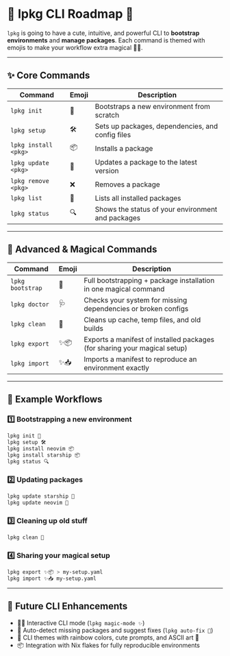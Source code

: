 # 🌟 lpkg CLI Roadmap 🌈

`lpkg` is going to have a cute, intuitive, and powerful CLI to **bootstrap environments** and **manage packages**. Each command is themed with emojis to make your workflow extra magical 💖✨.

---

## ✨ Core Commands

| Command              | Emoji | Description                                       |
| -------------------- | ----- | ------------------------------------------------- |
| `lpkg init`          | 🌱    | Bootstraps a new environment from scratch         |
| `lpkg setup`         | 🛠    | Sets up packages, dependencies, and config files  |
| `lpkg install <pkg>` | 📦    | Installs a package                                |
| `lpkg update <pkg>`  | 🔄    | Updates a package to the latest version           |
| `lpkg remove <pkg>`  | ❌     | Removes a package                                 |
| `lpkg list`          | 📜    | Lists all installed packages                      |
| `lpkg status`        | 🔍    | Shows the status of your environment and packages |

---

## 🌈 Advanced & Magical Commands

| Command          | Emoji | Description                                                               |
| ---------------- | ----- | ------------------------------------------------------------------------- |
| `lpkg bootstrap` | 🚀    | Full bootstrapping + package installation in one magical command          |
| `lpkg doctor`    | 🩺    | Checks your system for missing dependencies or broken configs             |
| `lpkg clean`     | 🧹    | Cleans up cache, temp files, and old builds                               |
| `lpkg export`    | ✨📦   | Exports a manifest of installed packages (for sharing your magical setup) |
| `lpkg import`    | ✨📥   | Imports a manifest to reproduce an environment exactly                    |

---

## 💫 Example Workflows

### 1️⃣ Bootstrapping a new environment

```bash
lpkg init 🌱
lpkg setup 🛠
lpkg install neovim 📦
lpkg install starship 📦
lpkg status 🔍
```

### 2️⃣ Updating packages

```bash
lpkg update starship 🔄
lpkg update neovim 🔄
```

### 3️⃣ Cleaning up old stuff

```bash
lpkg clean 🧹
```

### 4️⃣ Sharing your magical setup

```bash
lpkg export ✨📦 > my-setup.yaml
lpkg import ✨📥 my-setup.yaml
```

---

## 🚀 Future CLI Enhancements

* 🏳️‍⚧️ Interactive CLI mode (`lpkg magic-mode ✨`)
* 🌈 Auto-detect missing packages and suggest fixes (`lpkg auto-fix 🔮`)
* 💖 CLI themes with rainbow colors, cute prompts, and ASCII art 💫
* 📦 Integration with Nix flakes for fully reproducible environments


